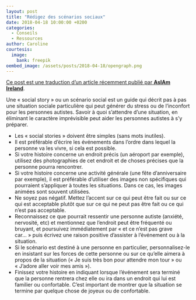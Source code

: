```yaml
---
layout: post
title: "Rédigez des scénarios sociaux"
date: 2018-04-18 10:00:00 +0200
categories:
  - Conseils
  - Ressources
author: Caroline
courtesis:
  image:
    bank: freepik
oembed_image: /assets/posts/2018-04-18/opengraph.png
---
```


<amp-img class="center" layout="responsive" width="640" height="376" src="{{ site.amp_img_cache_url }}/assets/posts/2018-04-18/opengraph.png" alt="Rédigez des scénarios sociaux"></amp-img>

<div class="small"><a href="https://asiam.ie/create-social-story-business-organisation">Ce post est une traduction d’un article récemment publié par <strong>AsIAm Ireland</strong></a>.</div>

Une «&nbsp;social story&nbsp;» ou un scénario social est un guide qui décrit pas à pas une situation sociale particulière qui peut
générer du stress ou de l’inconfort pour les personnes autistes.
Savoir à quoi s’attendre d’une situation, en éliminant le caractère imprévisible peut aider les personnes autistes à s’y préparer.

  - Les «&nbsp;social stories&nbsp;» doivent être simples (sans mots inutiles).
  - Il est préférable d’écrire les événements dans l’ordre dans lequel la personne va les vivre, si cela est possible.
  - Si votre histoire concerne un endroit précis (un aéroport par exemple), utilisez des photographies de cet endroit et de choses précises que la personne pourra rencontrer.
  - Si votre histoire concerne une activité générale (une fête d’anniversaire par exemple), il est préférable d’utiliser des images non spécifiques qui pourraient s’appliquer à toutes les situations. Dans ce cas, les images animées sont souvent utilisées.
  - Ne soyez pas négatif. Mettez l’accent sur ce qui peut être fait ou sur ce qui est acceptable plutôt que sur ce qui ne peut pas être fait ou ce qui n’est pas acceptable.
  - Reconnaissez ce que pourrait ressentir une personne autiste (anxiété, nervosité, etc) et mentionnez que l’endroit peut être fréquenté ou bruyant, et poursuivez immédiatement par «&nbsp;et ce n’est pas grave car…&nbsp;» puis écrivez une raison positive d’assister à l’événement ou à la situation.
  - Si le scénario est destiné à une personne en particulier, personnalisez-le en insistant sur les forces de cette personne ou sur ce qu’elle aimera à propos de la situation («&nbsp;Je suis très bon pour attendre mon tour&nbsp;» ou «&nbsp;J’adore aller voir mes amis&nbsp;»).
  - Finissez votre histoire en indiquant lorsque l’événement sera terminé que la personne rentrera chez elle ou ira dans un endroit qui lui est familier ou confortable. C’est important de montrer que la situation se termine par quelque chose de joyeux ou de confortable.

